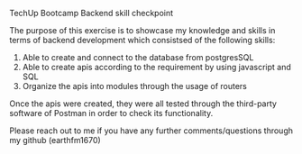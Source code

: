 TechUp Bootcamp Backend skill checkpoint

The purpose of this exercise is to showcase my knowledge and skills in terms of backend development which consistsed of the following skills:

1. Able to create and connect to the database from postgresSQL
2. Able to create apis according to the requirement by using javascript and SQL
3. Organize the apis into modules through the usage of routers

Once the apis were created, they were all tested through the third-party software of Postman in order to check its functionality.

Please reach out to me if you have any further comments/questions through my github (earthfm1670)
